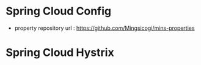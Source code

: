 # Spring Cloud Config
 - property repository url
    : https://github.com/Mingsicogi/mins-properties
    

# Spring Cloud Hystrix